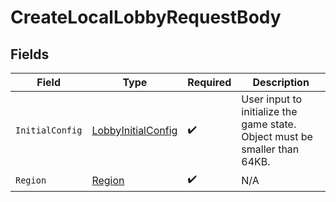 # CreateLocalLobbyRequestBody


## Fields

| Field                                                                      | Type                                                                       | Required                                                                   | Description                                                                |
| -------------------------------------------------------------------------- | -------------------------------------------------------------------------- | -------------------------------------------------------------------------- | -------------------------------------------------------------------------- |
| `InitialConfig`                                                            | [LobbyInitialConfig](../../models/shared/LobbyInitialConfig.md)            | :heavy_check_mark:                                                         | User input to initialize the game state. Object must be smaller than 64KB. |
| `Region`                                                                   | [Region](../../models/shared/Region.md)                                    | :heavy_check_mark:                                                         | N/A                                                                        |